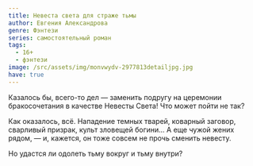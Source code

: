 ```yaml
---
title: Невеста света для страже тьмы
author: Евгения Александрова
genre: Фэнтези
series: самостоятельный роман
tags:
  - 16+
  - фэнтези
image: /src/assets/img/monvwydv-2977813detailjpg.jpg
have: true
---
```

Казалось бы, всего-то дел — заменить подругу на церемонии бракосочетания в качестве Невесты Света! Что может пойти не так?

Как оказалось, всё. Нападение темных тварей, коварный заговор, сварливый призрак, культ зловещей богини… А еще чужой жених рядом, — и, кажется, он тоже совсем не прочь сменить невесту.

Но удастся ли одолеть тьму вокруг и тьму внутри?
